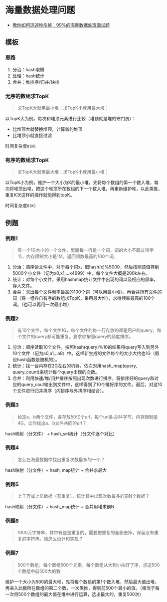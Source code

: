 # 海量数据处理问题

- [教你如何迅速秒杀掉：99%的海量数据处理面试题](https://blog.csdn.net/WantFlyDaCheng/article/details/81531994)

## 模板

### 思路

1. 分治：hash取模
2. 处理：hash统计
3. 合并：堆排序/归并/快排

### 无序的数组求TopK

> 求TopK大就用最小堆；求TopK小就用最大堆；

以TopK大为例，每次和堆顶元素进行比较（堆顶就是堆的守门员）：

- 比堆顶大就替换堆顶，计算新的堆顶
- 比堆顶小就直接过滤

时间复杂度`O(N)`

### 有序的数组求TopK

> 求TopK大就用最大堆；求TopK小就用最小堆；

以TopK小为例，维护一个大小为K的最小堆，先将每个数组的第一个数入堆，每次将堆顶出堆，把这个堆顶所在数组的下一个数入堆，再重新维护堆，以此类推，重复K次这样的操作就能得到topK。

时间复杂度`O(K)`

## 例题

### 例题1

> 有一个1G大小的一个文件，里面每一行是一个词，词的大小不超过16字节，内存限制大小是1M，返回频数最高的100个词。

1. 分治：顺序读文件中，对于每个词x，取hash(x)%5000，然后按照该值存到5000个小文件（记为x0,x1,…x4999）中，每个文件大概是200k左右。
2. 统计：对每个小文件，采用hashmap统计文件中出现的词以及相应的频率，存入文件。
3. 合并：求出每个文件频率最高的100个词（可以用最小堆）。再合并所有文件的词（将一组各自有序的数组求TopK，采用最大堆），求得频率最高的100个词。（也可以再用一次最小堆）

### 例题2

> 有10个文件，每个文件1G，每个文件的每一行存放的都是用户的query，每个文件的query都可能重复。要求你按照query的频度排序。

1. 分治：顺序读取10个文件，按照hash(query)%10的结果将query写入到另外10个文件（记为a0,a1,..a9）中。这样新生成的文件每个的大小大约也1G（假设hash函数是随机的）。
2. 统计：找一台内存在2G左右的机器，依次对用hash_map(query, query_count)来统计每个query出现的次数。
3. 合并：利用快速/堆/归并排序按照出现次数进行排序，将排序好的query和对应的query_cout输出到文件中，这样得到了10个排好序的文件。最后，对这10个文件进行归并排序（内排序与外排序相结合）。

### 例题3

> 给定a、b两个文件，各存放50亿个url，每个url各占64字节，内存限制是4G，让你找出a、b文件共同的url？

hash映射（分文件） + hash_set统计（分文件逐个对比）

### 例题4

> 怎么在海量数据中找出重复次数最多的一个？

hash映射（分文件）+ hash_map统计 + 合并求最大

### 例题5

> 上千万或上亿数据（有重复），统计其中出现次数最多的前N个数据？

hash映射（分文件）+ hash_map统计 + 合并用堆求前N

### 例题6

> 1000万字符串，其中有些是重复的，需要把重复的全部去掉，保留没有重复的字符串。请怎么设计和实现？

### 例题7

> 500个数组，每个数组500个元素，每个数组从大到小拍好了序，求这500个数组中前500大的数

维护一个大小为500的最大堆，先将每个数组的第1个数入堆，然后最大值出堆，再进入此数所在数组的第二个数，一次类推，得到前500个最小的值。（相当于每一次将500个数组的最大值在堆中进行运算，选出最大的，重复500次）